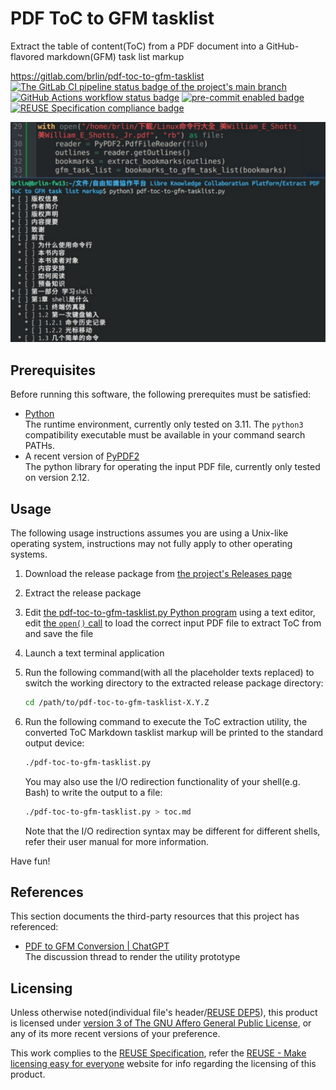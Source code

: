 # PDF ToC to GFM tasklist

Extract the table of content(ToC) from a PDF document into a GitHub-flavored markdown(GFM) task list markup

<https://gitlab.com/brlin/pdf-toc-to-gfm-tasklist>  
[![The GitLab CI pipeline status badge of the project's `main` branch](https://gitlab.com/brlin/pdf-toc-to-gfm-tasklist/badges/main/pipeline.svg?ignore_skipped=true "Click here to check out the comprehensive status of the GitLab CI pipelines")](https://gitlab.com/brlin/pdf-toc-to-gfm-tasklist/-/pipelines) [![GitHub Actions workflow status badge](https://github.com/brlin-tw/pdf-toc-to-gfm-tasklist/actions/workflows/check-potential-problems.yml/badge.svg "GitHub Actions workflow status")](https://github.com/brlin-tw/pdf-toc-to-gfm-tasklist/actions/workflows/check-potential-problems.yml) [![pre-commit enabled badge](https://img.shields.io/badge/pre--commit-enabled-brightgreen?logo=pre-commit&logoColor=white "This project uses pre-commit to check potential problems")](https://pre-commit.com/) [![REUSE Specification compliance badge](https://api.reuse.software/badge/gitlab.com/brlin/pdf-toc-to-gfm-tasklist "This project complies to the REUSE specification to decrease software licensing costs")](https://api.reuse.software/info/gitlab.com/brlin/pdf-toc-to-gfm-tasklist)

![Usage demonstration screenshot](doc-assets/usage-demonstration.png "Usage demonstration")

## Prerequisites

Before running this software, the following prerequites must be satisfied:

* [Python](https://python.org)  
  The runtime environment, currently only tested on 3.11.  The `python3` compatibility executable must be available in your command search PATHs.
* A recent version of [PyPDF2](https://pypi.org/project/PyPDF2/)  
  The python library for operating the input PDF file, currently only tested on version 2.12.

## Usage

The following usage instructions assumes you are using a Unix-like operating system, instructions may not fully apply to other operating systems.

1. Download the release package from [the project's Releases page](https://gitlab.com/brlin/pdf-toc-to-gfm-tasklist/-/releases)
1. Extract the release package
1. Edit [the pdf-toc-to-gfm-tasklist.py Python program](pdf-toc-to-gfm-tasklist.py) using a text editor, edit [the `open()` call](https://gitlab.com/brlin/pdf-toc-to-gfm-tasklist/-/blob/da4e5abc1ad5be7c7a8e0a9824a1c4d18beef764/pdf-toc-to-gfm-tasklist.py#L29) to load the correct input PDF file to extract ToC from and save the file
1. Launch a text terminal application
1. Run the following command(with all the placeholder texts replaced) to switch the working directory to the extracted release package directory:

    ```bash
    cd /path/to/pdf-toc-to-gfm-tasklist-X.Y.Z
    ```

1. Run the following command to execute the ToC extraction utility, the converted ToC Markdown tasklist markup will be printed to the standard output device:

    ```bash
    ./pdf-toc-to-gfm-tasklist.py
    ```

   You may also use the I/O redirection functionality of your shell(e.g. Bash) to write the output to a file:

    ```bash
    ./pdf-toc-to-gfm-tasklist.py > toc.md
    ```

   Note that the I/O redirection syntax may be different for different shells, refer their user manual for more information.

Have fun!

## References

This section documents the third-party resources that this project has referenced:

* [PDF to GFM Conversion | ChatGPT](https://chat.openai.com/share/f51c809a-c0c5-4eee-babd-5f63ec13195b)  
  The discussion thread to render the utility prototype

## Licensing

Unless otherwise noted(individual file's header/[REUSE DEP5](.reuse/dep5)), this product is licensed under [version 3 of The GNU Affero General Public License](https://www.gnu.org/licenses/agpl-3.0.html), or any of its more recent versions of your preference.

This work complies to the [REUSE Specification](https://reuse.software/spec/), refer the [REUSE - Make licensing easy for everyone](https://reuse.software/) website for info regarding the licensing of this product.
